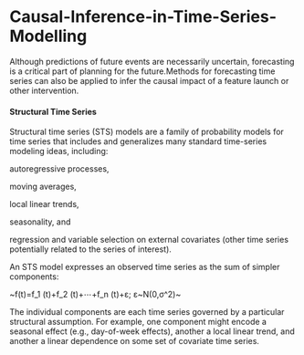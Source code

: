 # Causal-Inference-in-Time-Series-Modelling

Although predictions of future events are necessarily uncertain, forecasting is a critical part of planning for the future.Methods for forecasting time series can also be applied to infer the causal impact of a feature launch or other intervention.

#### Structural Time Series
Structural time series (STS) models are a family of probability models for time series that includes and generalizes many standard time-series modeling ideas, including:

autoregressive processes,

moving averages,

local linear trends,

seasonality, and

regression and variable selection on external covariates (other time series potentially related to the series of interest).

An STS model expresses an observed time series as the sum of simpler components:

~f(t)=f_1 (t)+f_2 (t)+⋯+f_n (t)+ε; ε~N(0,σ^2)~

The individual components are each time series governed by a particular structural assumption. For example, one component might encode a seasonal effect (e.g., day-of-week effects), another a local linear trend, and another a linear dependence on some set of covariate time series.
